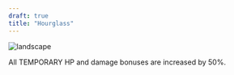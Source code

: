```yaml
---
draft: true
title: "Hourglass"
---
```


![landscape](/images/relics/spr_relic_18.png)


All TEMPORARY HP and damage bonuses are increased by 50%.
